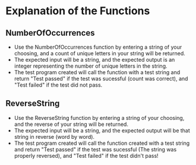 # Explanation of the Functions

## NumberOfOccurrences

* Use the NumberOfOccurrences function by entering a string of your choosing, and a count of unique letters in your string will be returned.
* The expected input will be a string, and the expected output is an integer representing the number of unique letters in the string.
* The test program created will call the function with a test string and return "Test passed" if the test was sucessful (count was correct), and "Test failed" if the test did not pass.


## ReverseString

* Use the ReverseString function by entering a string of your choosing, and the reverse of your string will be returned.
* The expected input will be a string, and the expected output will be that string in reverse (word by word).
* The test program created will call the function created with a test string and return "Test passed" if the test was sucessful (The string was properly reversed), and "Test failed" if the test didn't pass!
